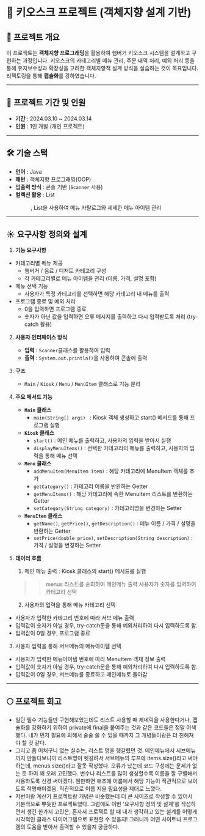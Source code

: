 # 🍔 키오스크 프로젝트 (객체지향 설계 기반)

## 📌 프로젝트 개요
이 프로젝트는 **객체지향 프로그래밍**을 활용하여 햄버거 키오스크 시스템을 설계하고 구현하는 과정입니다. 키오스크의 카테고리별 메뉴 관리, 주문 내역 처리, 예외 처리 등을 통해 유지보수성과 확장성을 고려한 객체지향적 설계 방식을 실습하는 것이 목표입니다. 리팩토링을 통해 **캡슐화**를 강하였습니다.

---

## 📆 프로젝트 기간 및 인원
- **기간** : 2024.03.10 ~ 2024.03.14
- **인원** : 1인 개발 (개인 프로젝트)

---

## 🛠️ 기술 스택
- **언어** : Java  
- **패턴** : 객체지향 프로그래밍(OOP)  
- **입출력 방식** : 콘솔 기반 (`Scanner` 사용)  
- **컬렉션 활용** : List<Menu>, List<MenuItem>을 사용하여 메뉴 카탈로그와 세세한 메뉴 아이템 관리

---

## **☀️ 요구사항 정의와 설계**

1. **기능 요구사항**
- 카테고리별 메뉴 제공
   - 햄버거 / 음료 / 디저트 카테고리 구성
   - 각 카테고리별로 메뉴 아이템을 관리 (이름, 가격, 설명 포함)
- 메뉴 선택 기능
   - 사용자가 특정 카테고리를 선택하면 해당 카테고리 내 메뉴를 출력
- 프로그램 종료 및 예외 처리
   - 0을 입력하면 프로그램 종료
   - 숫자가 아닌 값을 입력하면 오류 메시지를 출력하고 다시 입력받도록 처리 (try-catch 활용)

2. **사용자 인터페이스 방식**
   - **입력** : `Scanner`클래스를 활용하여 입력
   - **출력** : `System.out.println()`을 사용하여 콘솔에 출력

3. **구조**
   - `Main` / `Kiosk` / `Menu` / `MenuItem` 클래스로 기능 분리  

4. **주요 메서드 기능**
   - **`Main` 클래스**
     - `main(String[] args) ` : Kiosk 객체 생성하고 start() 메서드를 통해 프로그램 실행  
   - **`Kiosk` 클래스**
     - `start()` : 메인 메뉴를 출력하고, 사용자의 입력을 받아서 실행  
     - `displayMenuItems()` : 선택한 카테고리의 메뉴를 출력하고, 사용자의 입력을 통해 메뉴 선택 
   - **`Menu` 클래스**
     - `addMenuItem(MenuItem item)` : 해당 카테고리에 MenuItem 객체를 추가
     - `getCategory()` : 카테고리 이름을 반환하는 Getter
     - `getMenuItems()` : 해당 카테고리에 속한 MenuItem 리스트를 반환하는 Getter
     - `setCategory(String category)` : 카테고리명을 변경하는 Setter
   - **`MenuItem` 클래스**
     - `getName()`, `getPrice()`, `getDescription()`  : 메뉴 이름 / 가격 / 설명을 반환하는 Getter
     - `setPrice(double price)`, `setDescription(String description)` : 가격 / 설명을 변경하는 Setter

5. **데이터 흐름**
   1. 메인 메뉴 출력
    : Kiosk 클래스의 start() 메서드를 실행
   >> menus 리스트를 순회하여 메인메뉴 출력
   >> 사용자가 숫자를 입력하여 카테고리 선택
   2. 사용자의 입력을 통해 메뉴 카테고리 선택
  - 사용자가 입력한 카테고리 번호에 따라 서브 메뉴 출력
  - 입력값이 숫자가 아닐 경우, try-catch문을 통해 예외처리하여 다시 입력하도록 함.
  - 입력값이 0일 경우, 프로그램 종료 
   3. 사용자 입력을 통해 서브메뉴의 메뉴아이템 선택
  - 사용자가 입력한 메뉴아이템 번호에 따라 MenuItem 객체 정보 출력
  - 입력값이 숫자가 아닐 경우, try-catch문을 통해 예외처리하여 다시 입력하도록 함.
  - 입력값이 0일 경우, 서브메뉴를 종료하고 메인메뉴로 돌아감


---

## **🌕 프로젝트 회고**
- 일단 필수 기능들만 구현해보았는데도 리스트 사용할 때 제네릭을 사용한다거나, 캡슐화를 강화하기 위하여 private에 final을 붙여주는 것과 같은 코드들은 정말 어색했다. 내가 먼저 필요에 의해서 술술 쓸 수 있을 때까지 그 개념들이랑은 더 친해져야 할 것 같다.
- 그리고 좀 어처구니 없는 실수는, 리스트 명을 헷갈렸던 것. 메인메뉴에서 서브메뉴까지 만들다보니까 리스트명이 헷갈려서 서브메뉴의 루프에 items.size()라고 써야하는데, menus.size()라고 잘못 작성했다. 오류가 났는데 코드 구성에는 문제가 없는 듯 하여 꽤 오래 고민했다. 변수나 리스트를 많이 생성할수록 이름을 잘 구별해서 사용하도록 신경 써야겠다. 웬만하면 애초에 이름에서 해당 기능이 직관적으로 보이도록 작명해야겠음. 직관적으로 이름 지을 필요성을 제대로 느꼈다.
- 저번이랑 계산기 프로젝트랑 개념은 비슷했는데 더 큰 사이즈로 작성할 수 있어서 기본적으로 뿌듯한 프로젝트였다. 그럼에도 이번 '요구사항 정의 및 설계'를 작성하면서 생긴 한가지 고민은, 혼자서 프로젝트 할 때 내가 생각하고 있는 설계를 어떻게 시각적인 클래스 다이어그램으로  표현할 수 있을지! 그러니까 어떤 사이트나 프로그램의 도움을 받아서 출력할 수 있을지 궁금하다.
